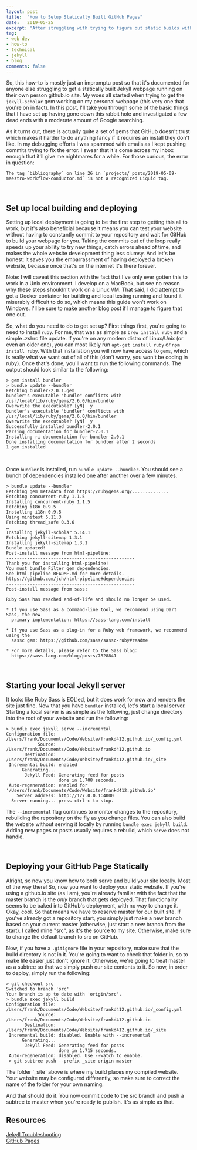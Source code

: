 ```yaml
---
layout: post
title:  "How to Setup Statically Built GitHub Pages"
date:   2019-05-25
excerpt: "After struggling with trying to figure out static builds with various guides, I found out just how simple it was to release a staticly built jekyll site. Here's a how to on how to do it with your own personal github.io webpage."
tag:
- web dev
- how-to
- technical
- jekyll
- blog
comments: false
---
```


So, this how-to is mostly just an impromptu post so that it's documented for anyone else struggling to get a statically built Jekyll webpage running on their own person github.io site. My woes all started when trying to get the `jekyll-scholar` gem working on my personal webpage (this very one that you're on in fact). In this post, I'll take you through some of the basic things that I have set up having gone down this rabbit hole and investigated a few dead ends with a moderate amount of Google searching.

As it turns out, there is actually quite a set of gems that GitHub doesn't trust which makes it harder to do anything fancy if it requires an install they don't like. In my debugging efforts I was spammed with emails as I kept pushing commits trying to fix the error. I swear that it's come across my inbox enough that it'll give me nightmares for a while. For those curious, the error in question:

```
The tag `bibliography` on line 26 in `projects/_posts/2019-05-09-maestro-workflow-conductor.md` is not a recognized Liquid tag.
```
<br/>

Set up local building and deploying
------
Setting up local deployment is going to be the first step to getting this all to work, but it's also beneficial because it means you can test your website without having to constantly commit to your repository and wait for GitHub to build your webpage for you. Taking the commits out of the loop really speeds up your ability to try new things, catch errors ahead of time, and makes the whole website development thing less clumsy. And let's be honest: it saves you the embarrassment of having deployed a broken website, because once that's on the internet it's there forever.


<aside class="notice">
Note: I will caveat this section with the fact that I've only ever gotten this to work in a Unix environment. I develop on a MacBook, but see no reason why these steps shouldn't work on a Linux VM. That said, I did attempt to get a Docker container for building and local testing running and found it miserably difficult to do so, which means this guide won't work on Windows. I'll be sure to make another blog post if I manage to figure that one out.
</aside>


So, what do you need to do to get set up? First things first, you're going to need to install `ruby`. For me, that was as simple as `brew install ruby` and a simple .zshrc file update. If you're on any modern distro of Linux/Unix (or even an older one), you can most likely run `apt-get install ruby` or `npm install ruby`. With that installation you will now have access to `gems`, which is really what we want out of all of this (don't worry, you won't be coding in ruby). Once that's done, you'll want to run the following commands. The output should look similar to the following:

```
> gem install bundler
> bundle update --bundler
Fetching bundler-2.0.1.gem
bundler's executable "bundle" conflicts with /usr/local/lib/ruby/gems/2.6.0/bin/bundle
Overwrite the executable? [yN]  y
bundler's executable "bundler" conflicts with /usr/local/lib/ruby/gems/2.6.0/bin/bundler
Overwrite the executable? [yN]  y
Successfully installed bundler-2.0.1
Parsing documentation for bundler-2.0.1
Installing ri documentation for bundler-2.0.1
Done installing documentation for bundler after 2 seconds
1 gem installed
```
<br/>

Once `bundler` is installed, run `bundle update --bundler`. You should see a bunch of dependencies installed one after another over a few minutes.

```
> bundle update --bundler
Fetching gem metadata from https://rubygems.org/..............
Fetching concurrent-ruby 1.1.5
Installing concurrent-ruby 1.1.5
Fetching i18n 0.9.5
Installing i18n 0.9.5
Using minitest 5.11.3
Fetching thread_safe 0.3.6
…
Installing jekyll-scholar 5.14.1
Fetching jekyll-sitemap 1.3.1
Installing jekyll-sitemap 1.3.1
Bundle updated!
Post-install message from html-pipeline:
-------------------------------------------------
Thank you for installing html-pipeline!
You must bundle Filter gem dependencies.
See html-pipeline README.md for more details.
https://github.com/jch/html-pipeline#dependencies
-------------------------------------------------
Post-install message from sass:

Ruby Sass has reached end-of-life and should no longer be used.

* If you use Sass as a command-line tool, we recommend using Dart Sass, the new
  primary implementation: https://sass-lang.com/install

* If you use Sass as a plug-in for a Ruby web framework, we recommend using the
  sassc gem: https://github.com/sass/sassc-ruby#readme

* For more details, please refer to the Sass blog:
  https://sass-lang.com/blog/posts/7828841
```
<br/>

Starting your local Jekyll server
------
It looks like Ruby Sass is EOL'ed, but it does work for now and renders the site just fine. Now that you have `bundler` installed, let's start a local server. Starting a local server is as simple as the following, just change directory into the root of your website and run the following:

```
> bundle exec jekyll serve --incremental
Configuration file: /Users/frank/Documents/Code/Website/frankd412.github.io/_config.yml
            Source: /Users/frank/Documents/Code/Website/frankd412.github.io
       Destination: /Users/frank/Documents/Code/Website/frankd412.github.io/_site
 Incremental build: enabled
      Generating...
       Jekyll Feed: Generating feed for posts
                    done in 1.708 seconds.
 Auto-regeneration: enabled for '/Users/frank/Documents/Code/Website/frankd412.github.io'
    Server address: http://127.0.0.1:4000
  Server running... press ctrl-c to stop.
```

The `--incremental` flag continues to monitor changes to the repository, rebuilding the repository on the fly as you change files. You can also build the website without serving it locally by running `bundle exec jekyll build`. Adding new pages or posts usually requires a rebuild, which `serve` does not handle.

<br/>

Deploying your GitHub Page Statically
------

Alright, so now you know how to both serve and build your site locally. Most of the way there! So, now you want to deploy your static website. If you're using a github.io site (as I am), you're already familiar with the fact that the master branch is the *only* branch that gets deployed. That functionality seems to be baked into GitHub's deployment, with no way to change it. Okay, cool. So that means we have to reserve master for our built site. If you've already got a repository start, you simply just make a new branch based on your current master (otherwise, just start a new branch from the start). I called mine "src", as it's the source to my site. Otherwise, make sure to change the default branch to src on GitHub.

Now, if you have a `.gitignore` file in your repository, make sure that the build directory is not in it. You're going to want to check that folder in, so to make life easier just don't ignore it. Otherwise, we're going to treat master as a subtree so that we simply push our site contents to it. So now, in order to deploy, simply run the following:

```
> git checkout src
Switched to branch 'src'
Your branch is up to date with 'origin/src'.
> bundle exec jekyll build
Configuration file: /Users/frank/Documents/Code/Website/frankd412.github.io/_config.yml
            Source: /Users/frank/Documents/Code/Website/frankd412.github.io
       Destination: /Users/frank/Documents/Code/Website/frankd412.github.io/_site
 Incremental build: disabled. Enable with --incremental
      Generating...
       Jekyll Feed: Generating feed for posts
                    done in 1.715 seconds.
 Auto-regeneration: disabled. Use --watch to enable.
 > git subtree push --prefix _site origin master
```

<aside class="notice">
The folder `_site` above is where my build places my compiled website. Your website may be configured differently, so make sure to correct the name of the folder for your own naming.
</aside>

And that should do it. You now commit code to the src branch and push a subtree to master when you're ready to publish. It's as simple as that.
<br/>

Resources
-----
[Jekyll Troubleshooting](https://jekyllrb.com/docs/troubleshooting/)<br/>
[GitHub Pages](https://pages.github.com/)
